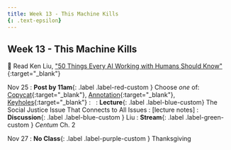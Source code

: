 ```yaml
---
title: Week 13 - This Machine Kills
{: .text-epsilon}
---
```


## Week 13 - This Machine Kills

📖 Read Ken Liu, ["50 Things Every AI Working with Humans Should Know"](/ws297y/assets/pdfs/liu_50_things_every_ai_should_know.pdf){:target="_blank"}   

Nov 25
: **Post by 11am**{: .label .label-red-custom } Choose *one* of: [Copycat](https://visforvali.github.io/ws297y/prompts/#copycat){:target="_blank"}, [Annotation](https://visforvali.github.io/ws297y/prompts/#annotation){:target="_blank"}, [Keyholes](https://visforvali.github.io/ws297y/prompts/#keyholes){:target="_blank"}
  : &nbsp;
: **Lecture**{: .label .label-blue-custom} The Social Justice Issue That Connects to All Issues
  : [lecture notes]
: **Discussion**{: .label .label-blue-custom } Liu
: **Stream**{: .label .label-green-custom } *Centum* Ch. 2

Nov 27
: **No Class**{: .label .label-purple-custom } Thanksgiving